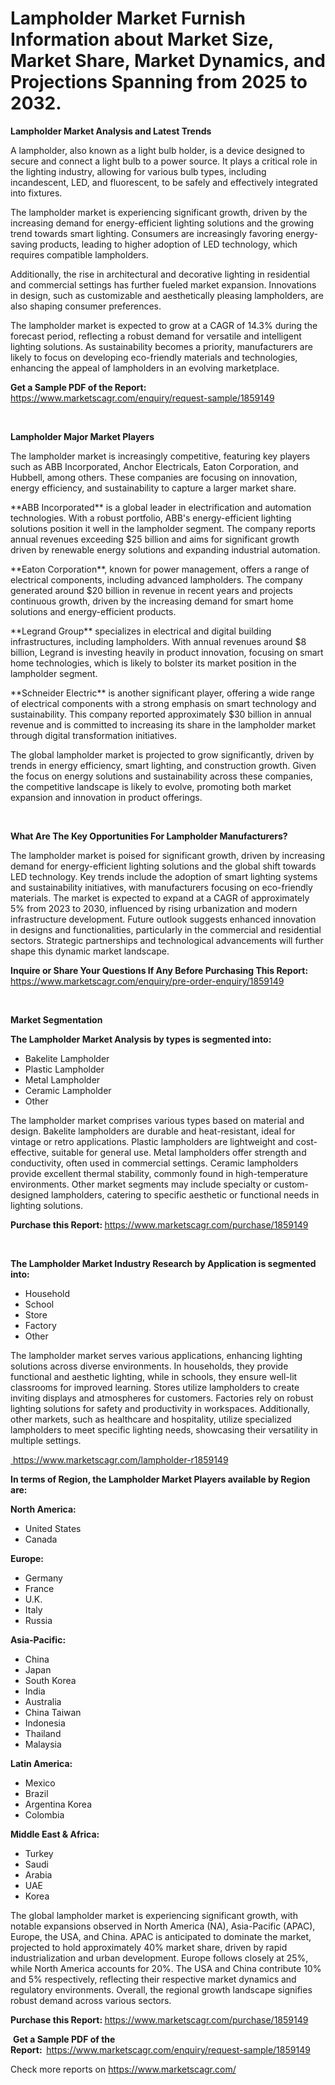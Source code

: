 <p><h1>Lampholder Market Furnish Information about Market Size, Market Share, Market Dynamics, and Projections Spanning from 2025 to 2032.</h1></p><p><strong>Lampholder Market Analysis and Latest Trends</strong></p>
<p><p>A lampholder, also known as a light bulb holder, is a device designed to secure and connect a light bulb to a power source. It plays a critical role in the lighting industry, allowing for various bulb types, including incandescent, LED, and fluorescent, to be safely and effectively integrated into fixtures. </p><p>The lampholder market is experiencing significant growth, driven by the increasing demand for energy-efficient lighting solutions and the growing trend towards smart lighting. Consumers are increasingly favoring energy-saving products, leading to higher adoption of LED technology, which requires compatible lampholders. </p><p>Additionally, the rise in architectural and decorative lighting in residential and commercial settings has further fueled market expansion. Innovations in design, such as customizable and aesthetically pleasing lampholders, are also shaping consumer preferences. </p><p>The lampholder market is expected to grow at a CAGR of 14.3% during the forecast period, reflecting a robust demand for versatile and intelligent lighting solutions. As sustainability becomes a priority, manufacturers are likely to focus on developing eco-friendly materials and technologies, enhancing the appeal of lampholders in an evolving marketplace.</p></p>
<p><strong>Get a Sample PDF of the Report:&nbsp;</strong> <a href="https://www.marketscagr.com/enquiry/request-sample/1859149?utm_campaign=2460&utm_medium=2&utm_source=Github&utm_content=ia&utm_term=16022025&utm_id=lampholder">https://www.marketscagr.com/enquiry/request-sample/1859149</a></p>
<p>&nbsp;</p>
<p><strong>Lampholder Major Market Players</strong></p>
<p><p>The lampholder market is increasingly competitive, featuring key players such as ABB Incorporated, Anchor Electricals, Eaton Corporation, and Hubbell, among others. These companies are focusing on innovation, energy efficiency, and sustainability to capture a larger market share.</p><p>**ABB Incorporated** is a global leader in electrification and automation technologies. With a robust portfolio, ABB's energy-efficient lighting solutions position it well in the lampholder segment. The company reports annual revenues exceeding $25 billion and aims for significant growth driven by renewable energy solutions and expanding industrial automation.</p><p>**Eaton Corporation**, known for power management, offers a range of electrical components, including advanced lampholders. The company generated around $20 billion in revenue in recent years and projects continuous growth, driven by the increasing demand for smart home solutions and energy-efficient products.</p><p>**Legrand Group** specializes in electrical and digital building infrastructures, including lampholders. With annual revenues around $8 billion, Legrand is investing heavily in product innovation, focusing on smart home technologies, which is likely to bolster its market position in the lampholder segment.</p><p>**Schneider Electric** is another significant player, offering a wide range of electrical components with a strong emphasis on smart technology and sustainability. This company reported approximately $30 billion in annual revenue and is committed to increasing its share in the lampholder market through digital transformation initiatives.</p><p>The global lampholder market is projected to grow significantly, driven by trends in energy efficiency, smart lighting, and construction growth. Given the focus on energy solutions and sustainability across these companies, the competitive landscape is likely to evolve, promoting both market expansion and innovation in product offerings.</p></p>
<p>&nbsp;</p>
<p><strong>What Are The Key Opportunities For Lampholder Manufacturers?</strong></p>
<p><p>The lampholder market is poised for significant growth, driven by increasing demand for energy-efficient lighting solutions and the global shift towards LED technology. Key trends include the adoption of smart lighting systems and sustainability initiatives, with manufacturers focusing on eco-friendly materials. The market is expected to expand at a CAGR of approximately 5% from 2023 to 2030, influenced by rising urbanization and modern infrastructure development. Future outlook suggests enhanced innovation in designs and functionalities, particularly in the commercial and residential sectors. Strategic partnerships and technological advancements will further shape this dynamic market landscape.</p></p>
<p><strong>Inquire or Share Your Questions If Any Before Purchasing This Report:</strong> <a href="https://www.marketscagr.com/enquiry/pre-order-enquiry/1859149?utm_campaign=2460&utm_medium=2&utm_source=Github&utm_content=ia&utm_term=16022025&utm_id=lampholder">https://www.marketscagr.com/enquiry/pre-order-enquiry/1859149</a></p>
<p>&nbsp;</p>
<p><strong>Market Segmentation</strong></p>
<p><strong>The Lampholder Market Analysis by types is segmented into:</strong></p>
<p><ul><li>Bakelite Lampholder</li><li>Plastic Lampholder</li><li>Metal Lampholder</li><li>Ceramic Lampholder</li><li>Other</li></ul></p>
<p><p>The lampholder market comprises various types based on material and design. Bakelite lampholders are durable and heat-resistant, ideal for vintage or retro applications. Plastic lampholders are lightweight and cost-effective, suitable for general use. Metal lampholders offer strength and conductivity, often used in commercial settings. Ceramic lampholders provide excellent thermal stability, commonly found in high-temperature environments. Other market segments may include specialty or custom-designed lampholders, catering to specific aesthetic or functional needs in lighting solutions.</p></p>
<p><strong>Purchase this Report:&nbsp;</strong><a href="https://www.marketscagr.com/purchase/1859149?utm_campaign=2460&utm_medium=2&utm_source=Github&utm_content=ia&utm_term=16022025&utm_id=lampholder">https://www.marketscagr.com/purchase/1859149</a></p>
<p>&nbsp;</p>
<p><strong>The Lampholder Market Industry Research by Application is segmented into:</strong></p>
<p><ul><li>Household</li><li>School</li><li>Store</li><li>Factory</li><li>Other</li></ul></p>
<p><p>The lampholder market serves various applications, enhancing lighting solutions across diverse environments. In households, they provide functional and aesthetic lighting, while in schools, they ensure well-lit classrooms for improved learning. Stores utilize lampholders to create inviting displays and atmospheres for customers. Factories rely on robust lighting solutions for safety and productivity in workspaces. Additionally, other markets, such as healthcare and hospitality, utilize specialized lampholders to meet specific lighting needs, showcasing their versatility in multiple settings.</p></p>
<p><a href="https://www.marketscagr.com/lampholder-r1859149?utm_campaign=2460&utm_medium=2&utm_source=Github&utm_content=ia&utm_term=16022025&utm_id=lampholder">&nbsp;https://www.marketscagr.com/lampholder-r1859149</a></p>
<p><strong>In terms of Region, the Lampholder Market Players available by Region are:</strong></p>
<p>
    <p> <strong> North America: </strong>
        <ul>
            <li>United States</li>
            <li>Canada</li>
        </ul>
        </p> 
    <p> <strong> Europe: </strong>
        <ul>
            <li>Germany</li>
            <li>France</li>
            <li>U.K.</li>
            <li>Italy</li>
            <li>Russia</li>
        </ul>
        </p> 
    <p> <strong> Asia-Pacific: </strong>
        <ul>
            <li>China</li>
            <li>Japan</li>
            <li>South Korea</li>
            <li>India</li>
            <li>Australia</li>
            <li>China Taiwan</li>
            <li>Indonesia</li>
            <li>Thailand</li>
            <li>Malaysia</li>
        </ul>
        </p> 
    <p> <strong> Latin America: </strong>
        <ul>
            <li>Mexico</li>
            <li>Brazil</li>
            <li>Argentina Korea</li>
            <li>Colombia</li>
        </ul>
        </p> 
    <p> <strong> Middle East & Africa: </strong>
        <ul>
            <li>Turkey</li>
            <li>Saudi</li>
            <li>Arabia</li>
            <li>UAE</li>
            <li>Korea</li>
        </ul>
    </p>
    </p>
<p><p>The global lampholder market is experiencing significant growth, with notable expansions observed in North America (NA), Asia-Pacific (APAC), Europe, the USA, and China. APAC is anticipated to dominate the market, projected to hold approximately 40% market share, driven by rapid industrialization and urban development. Europe follows closely at 25%, while North America accounts for 20%. The USA and China contribute 10% and 5% respectively, reflecting their respective market dynamics and regulatory environments. Overall, the regional growth landscape signifies robust demand across various sectors.</p></p>
<p><strong>Purchase this Report: </strong><a href="https://www.marketscagr.com/purchase/1859149?utm_campaign=2460&utm_medium=2&utm_source=Github&utm_content=ia&utm_term=16022025&utm_id=lampholder">https://www.marketscagr.com/purchase/1859149</a></p>
<p>&nbsp;<strong>Get a Sample PDF of the Report:&nbsp;&nbsp;</strong><a href="https://www.marketscagr.com/enquiry/request-sample/1859149?utm_campaign=2460&utm_medium=2&utm_source=Github&utm_content=ia&utm_term=16022025&utm_id=lampholder">https://www.marketscagr.com/enquiry/request-sample/1859149</a></p>
<p><strong></strong></p>
<p>Check more reports on <a href="https://www.marketscagr.com/?utm_campaign=2460&utm_medium=2&utm_source=Github&utm_content=ia&utm_term=16022025&utm_id=lampholder">https://www.marketscagr.com/</a></p>